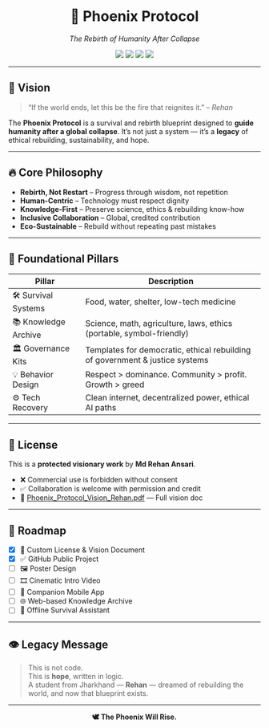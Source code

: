 <h1 align="center">🌅 Phoenix Protocol</h1>
<p align="center">
  <em>The Rebirth of Humanity After Collapse</em>  
</p>

<p align="center">
  <img src="https://img.shields.io/badge/Founder-Md_Rehan_Ansari-blue?style=flat-square">
  <img src="https://img.shields.io/badge/Location-Jharkhand%2C_India-green?style=flat-square">
  <img src="https://img.shields.io/badge/Vision-Rebuilding_Humanity-orange?style=flat-square">
  <img src="https://img.shields.io/badge/License-Custom_Legacy-red?style=flat-square">
</p>

---

## 🧭 Vision

> “If the world ends, let this be the fire that reignites it.” – *Rehan*

The **Phoenix Protocol** is a survival and rebirth blueprint designed to **guide humanity after a global collapse**. It’s not just a system — it’s a **legacy** of ethical rebuilding, sustainability, and hope.

---

## 🔥 Core Philosophy

- **Rebirth, Not Restart** – Progress through wisdom, not repetition  
- **Human-Centric** – Technology must respect dignity  
- **Knowledge-First** – Preserve science, ethics & rebuilding know-how  
- **Inclusive Collaboration** – Global, credited contribution  
- **Eco-Sustainable** – Rebuild without repeating past mistakes  

---

## 🧱 Foundational Pillars

| Pillar              | Description                                                                 |
|---------------------|-----------------------------------------------------------------------------|
| 🛠 Survival Systems  | Food, water, shelter, low-tech medicine                                     |
| 📚 Knowledge Archive| Science, math, agriculture, laws, ethics (portable, symbol-friendly)        |
| 🏛 Governance Kits  | Templates for democratic, ethical rebuilding of government & justice systems|
| 💡 Behavior Design  | Respect > dominance. Community > profit. Growth > greed                     |
| ⚙️ Tech Recovery     | Clean internet, decentralized power, ethical AI paths                       |

---

## 📜 License

This is a **protected visionary work** by **Md Rehan Ansari**.  
- ❌ Commercial use is forbidden without consent  
- ✅ Collaboration is welcome with permission and credit  
- 📘 [Phoenix_Protocol_Vision_Rehan.pdf](https://drive.google.com/file/d/1686MVrBpwysWtsmtLkKREAkiojNxzQ2U/view?usp=drivesdk) — Full vision doc

---

## 🚀 Roadmap

- [x] 📄 Custom License & Vision Document  
- [x] ✅ GitHub Public Project  
- [ ] 🖼 Poster Design  
- [ ] 🎞 Cinematic Intro Video  
- [ ] 📱 Companion Mobile App  
- [ ] 🌐 Web-based Knowledge Archive  
- [ ] 🤖 Offline Survival Assistant  

---

## 👁 Legacy Message

> This is not code.  
> This is **hope**, written in logic.  
> A student from Jharkhand — **Rehan** — dreamed of rebuilding the world, and now that blueprint exists.

---

<p align="center">
  <strong>🕊️ The Phoenix Will Rise.</strong>
</p>
